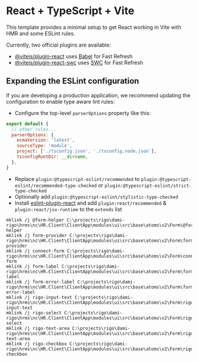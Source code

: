 # React + TypeScript + Vite

This template provides a minimal setup to get React working in Vite with HMR and some ESLint rules.

Currently, two official plugins are available:

- [@vitejs/plugin-react](https://github.com/vitejs/vite-plugin-react/blob/main/packages/plugin-react/README.md) uses [Babel](https://babeljs.io/) for Fast Refresh
- [@vitejs/plugin-react-swc](https://github.com/vitejs/vite-plugin-react-swc) uses [SWC](https://swc.rs/) for Fast Refresh

## Expanding the ESLint configuration

If you are developing a production application, we recommend updating the configuration to enable type aware lint rules:

- Configure the top-level `parserOptions` property like this:

```js
export default {
  // other rules...
  parserOptions: {
    ecmaVersion: 'latest',
    sourceType: 'module',
    project: ['./tsconfig.json', './tsconfig.node.json'],
    tsconfigRootDir: __dirname,
  },
}
```

- Replace `plugin:@typescript-eslint/recommended` to `plugin:@typescript-eslint/recommended-type-checked` or `plugin:@typescript-eslint/strict-type-checked`
- Optionally add `plugin:@typescript-eslint/stylistic-type-checked`
- Install [eslint-plugin-react](https://github.com/jsx-eslint/eslint-plugin-react) and add `plugin:react/recommended` & `plugin:react/jsx-runtime` to the `extends` list


```
mklink /j @form-helper C:\projects\rigo\dami-rigo\hrms\nc\HR.Client\ClientApp\modules\ui\src\base\atoms\v2\Form\@form-helper
mklink /j form-provider C:\projects\rigo\dami-rigo\hrms\nc\HR.Client\ClientApp\modules\ui\src\base\atoms\v2\Form\form-provider
mklink /j connect-form C:\projects\rigo\dami-rigo\hrms\nc\HR.Client\ClientApp\modules\ui\src\base\atoms\v2\Form\connect-form
mklink /j form-label C:\projects\rigo\dami-rigo\hrms\nc\HR.Client\ClientApp\modules\ui\src\base\atoms\v2\Form\form-label
mklink /j form-error-label C:\projects\rigo\dami-rigo\hrms\nc\HR.Client\ClientApp\modules\ui\src\base\atoms\v2\Form\form-error-label
mklink /j rigo-input-text C:\projects\rigo\dami-rigo\hrms\nc\HR.Client\ClientApp\modules\ui\src\base\atoms\v2\Form\rigo-input-text
mklink /j rigo-select C:\projects\rigo\dami-rigo\hrms\nc\HR.Client\ClientApp\modules\ui\src\base\atoms\v2\Form\rigo-select
mklink /j rigo-text-area C:\projects\rigo\dami-rigo\hrms\nc\HR.Client\ClientApp\modules\ui\src\base\atoms\v2\Form\rigo-text-area
mklink /j rigo-checkbox C:\projects\rigo\dami-rigo\hrms\nc\HR.Client\ClientApp\modules\ui\src\base\atoms\v2\Form\rigo-checkbox


```